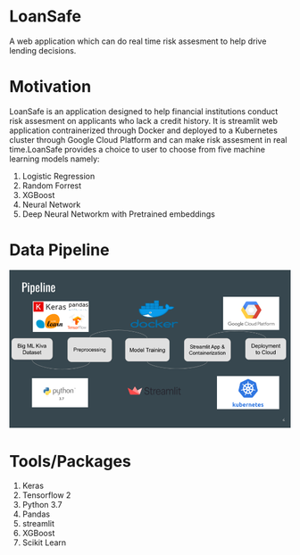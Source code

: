 # LoanSafe
A web application which can do real time risk assesment to help drive lending decisions.

# Motivation
LoanSafe is an application designed to help financial institutions conduct risk assesment on applicants who lack a credit history. It is streamlit web application
contrainerized through Docker and deployed to a Kubernetes cluster through Google Cloud Platform and can make risk assesment in real time.LoanSafe provides a choice
to user to choose from five machine learning models namely:

1. Logistic Regression
2. Random Forrest
3. XGBoost 
4. Neural Network
5. Deep Neural Networkm with Pretrained embeddings

# Data Pipeline

![Pipeline](/images/data_pipeline.png)

# Tools/Packages
1. Keras
2. Tensorflow 2
3. Python 3.7
4. Pandas
5. streamlit
6. XGBoost
7. Scikit Learn 
